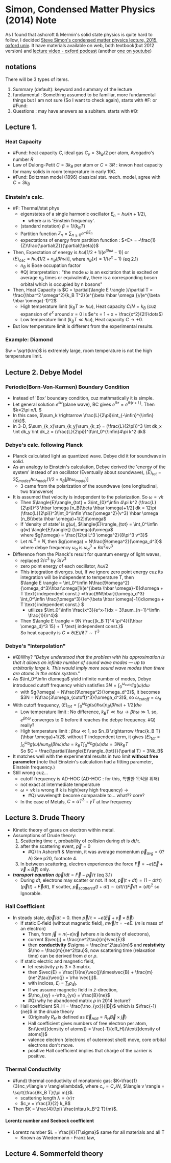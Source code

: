 # Simon, Condensed Matter Physics (2014) Note
As I found that ashcroft & Mermin's solid state physics is quite hard to follow, I decided [Steve Simon's condensed matter physics lecture, 2015, oxford univ](https://www-thphys.physics.ox.ac.uk/people/SteveSimon/condmat2015/condmat.html). It have materials available on web, both textbook(but 2012 version) and [lecture video - oxford podcast](https://podcasts.ox.ac.uk/03-drude-theory-electrons-metals-sommerfeld-free-electron-theory-electrons-metals) (another [one on youtube](https://www.youtube.com/playlist?list=PLd9hKAUC3AZuo7is-aN45pmfDwJHOqKAj))

## notations
There will be 3 types of items.
1. Summary (default): keyword and summary of the lecture
2. fundamental : Something assumed to be familiar, more fundamental things but I am not sure (So I want to check again), starts with #F: or #Fund:
3. Questions : may have answers as a subitem. starts with #Q:

## Lecture 1.
### Heat Capacity
* #Fund: heat capacity $C$, ideal gas $C_v = 3k_B/2$ per atom, Avogadro's number $R$
* Law of Dulong-Petit $C = 3k_B$ per atom or $C = 3R$ : knwon heat capacity for many solids in room temperature in early 19C.
* #Fund: Boltzman model (1896) classical stat. mech. model, agree with $C = 3k_B$

### Einstein's calc.
* #F: Thermal/stat phys
    * eigenstates of a single harmonic oscillator $E_n = \hbar \omega(n+1/2)$, 
        * where $\omega$ is 'Einstein frequency'.
    * (standard notation) $\beta = 1/(k_B T)$
    * Partition function $Z_n = \sum_{n\geq 0}e^{-\beta E_n}$
    * expectations of energy from partition function : $<E> = -\frac{1}{Z}\frac{\partial{Z}}{\partial{\beta}}$  
* Then, Expectation of energy is $\hbar \omega [1/2 + 1/(e^{\beta \hbar \omega}-1)]$ or   
    $\langle{E} \rangle_{osc} = \hbar \omega[1/2 + n_B(\beta \hbar \omega)]$, where $n_B(x) = 1/(e^{x}-1)$ (eq 2.1)
    * $n_B$ is Bose occupation factor
    * #Q) interpretation : "the mode $\omega$ is an excitation that is excited on average $n_B$ times or equivalently, there is a corresponding boson orbital which is occupied by n bosons"
* Then, Heat Capacity is $C = \partial{\langle E \rangle }/\partial T = \frac{\hbar^2 \omega^2}{k_B T^2}(e^{\beta \hbar \omega })/(e^{\beta \hbar \omega}-1)^2$
    * High temperature limit ($k_B T \gg \hbar \omega$), Heat capacity $C/N = k_B$ (cuz expansion of $e^x$ around $x=0$ is $e^x = 1 + x + \frac{x^2}{2!}\dots$)
    * Low temperature limit ($k_B T \ll \hbar \omega$), Heat capacity $C\rightarrow +0$. 
* But low temperature limit is different from the experimental results. 

### Example: Diamond
$w = \sqrt{k/m}$ is extremely large, room temperature is not the high temperature limit.

## Lecture 2. Debye Model

### Periodic(Born-Von-Karmen) Boundary Condition 
* Instead of 'Box' boundary condition, cuz mathmatically it is simple.
* Let general solution $e^{ikr}$(plane wave), BC gives $e^{ikr} = e^{ik(r+L)}$. Then $k=2\pi n/L $
* In this case, $\sum_k \rightarrow \frac{L}{2\pi}\int_{-\infin}^{\infin}{dk}$. 
* in 3-D, $\sum_{k_x}\sum_{k_y}\sum_{k_z} = (\frac{L}{2\pi})^3 \int dk_x \int dk_y \int dk_z = (\frac{L}{2\pi})^3\int_0^{\infin}4\pi k^2 dk$ 

### Debye's calc. following Planck
* Planck calculated light as quantized wave. Debye did it for soundwave in solid. 
* As an analogy to Einstein's calculation, Debye derived the 'energy of the system' instead of an oscillator (Eventually about soundwave), $\langle{E}\rangle_{tot} = 3\sum_{modes}\hbar \omega_{mode}(1/2 + n_B[\beta\hbar\omega_{mode})]$ 
    * 3 came from the polarization of the soundwave (one longitudinal, two transverse)
* It is assumed that velocity is independent to the polarization. So $\omega = vk$
    * Then $\langle{E}\rangle_{tot} = 3\int_{0}^\infin 4\pi k^2 (\frac{L}{2\pi})^3 \hbar \omega [n_B(\beta \hbar \omega)+1/2] dk = 12\pi (\frac{L}{2\pi})^3\int_0^\infin \frac{\omega^2}{v^3} \hbar \omega [n_B(\beta \hbar \omega)+1/2]d\omega$
    * If 'density of state' is $g(\omega)$, $\langle{E}\rangle_{tot} = \int_0^\infin g(w) \langle{E}\rangle{} (\omega)d\omega$  
        where $g(\omega) =  \frac{12\pi L^3 \omega^2}{8\pi^3 v^3}$  
    * Let $nL^3 = N$, then $g(\omega) = N\frac{9\omega^2}{\omega_d^3}$ where debye frequency $\omega_d$ is $\omega_d^3 = 6\pi^2 n v^3$
* Difference from the Planck's result for quantum energy of light waves,
    * replaced $2/c^3$ by $3/v^3$
    * zero point energy of each oscillator, $\hbar\omega/2$
    * This integration diverges. but, If we ignore zero point energy cuz its integration will be independent to temperature T, then  
        $\langle E \rangle = \int_0^\infin N\frac{9\omega^2}{\omega_d^3}\hbar\omega[1/(e^{\beta \hbar \omega}-1)]d\omega + T \text{ independent const.} =\frac{9N\hbar}{\omega_d^3} \int_0^\infin \frac{\omega^3}{(e^{\beta \hbar \omega}-1)}d\omega + T \text{ independent const.} $
        * utilizes $\int_0^\infin \frac{x^3}{e^x-1}dx = 3!\sum_{n=1}^\infin \frac{1}{n^4}$  
    * Then $\langle E \rangle = 9N \frac{(k_B T)^4 \pi^4}{(\hbar \omega_d)^3 15} + T \text{ independent const.}$  
        So heat capacity is $C = \partial{\langle E \rangle}/\partial{T} \sim T^3$

### Debye's "Interpolation"
* #Q)Why? *"Debye understood that the problem with his approximation
is that it allows an infinite number of sound wave modes — up to arbitrarily large k. This would
imply more sound wave modes than there are atoms in the entire system."*
* As $\int_0^\infin d\omega$ yield infinite number of modes, Debye introduced cutoff frequency which satisfies $3N = \int_0^{\omega_{cutoff}} g(\omega)d\omega$
    * with $g(\omega) = N\frac{9\omega^2}{\omega_d^3}$, it becomes $3N = N\frac{3\omega_{cutoff}^3}{\omega_d^3}$, so $\omega_{cutoff}=\omega_d$
* With cutoff frequency,  $\langle E \rangle_{tot} = \int_0^{\omega_D}g(\omega)\hbar \omega [n_B(\beta\hbar\omega)+1/2]d\omega$
    * Low temperature limit : No difference, $k_B T\ll \hbar \omega \rightarrow \beta \hbar \omega \gg 1$. so, $e^{\beta\hbar\omega}$ converges to 0 before it reaches the debye frequency. #Q) really?
    * High temperature limit : $\beta \hbar \omega \ll 1$, so $n_B \rightarrow \frac{k_B T}{\hbar \omega}+1/2$. without T independent term, it gives $\langle E \rangle_{tot} = \int_0^{\omega_D}g(\omega)\hbar \omega n_B(\beta\hbar\omega)d\omega = k_B T\int_0^{\omega_D}g(\omega)d\omega = 3Nk_B T$  
    So $C = \frac{\partial{\langle{E}\rangle_{tot}}}{\partial T} = 3Nk_B$
* It matches well with the experimental results in two limit **without free parameter** (note that Einstein's calculation had a fitting parameter, Einstein frequency.)
* Still wrong cuz...
    * cutoff frequency is AD-HOC (AD-HOC : for this, 특별한 목적을 위해)
    * not exact at intermediate temperature
    * $\omega = vk$ is wrong if k is high(very high frequency) -> 
        * #Q) wavelength become comparable to... what?? core?
    * In the case of Metals, $C = \alpha T^3 + \gamma T$ at low frequency

## Lecture 3. Drude Theory
* Kinetic theory of gases on electron within metal.
* Assumptions of Drude theory:
    1. Scattering time $\tau$, probability of collision during $dt$ is $dt/\tau$.
    2. after the scattering event, $\vec{p} = 0$
        * #Q) In Ashcroft & Mermin, it was average momentum $\vec{p}_{avg}=0$? A) See p20, footnote 4.
    3. In between scattering, electron experiences the force $\vec{F}=-e(\vec{E}+\vec{v}\times\vec{B})$ only.
* ***transport equation*** $d\vec{p}/dt = \vec{F} - \vec{p}/\tau$ (eq 3.1)
    * During $dt$, electrons may scatter or not. If not, $\vec{p}(t+dt) = (1-dt/\tau)(\vec{p}(t)+\vec{F}dt)$, If scatter, $\vec{p}_{scattered}(t+dt) \sim (dt/\tau)\vec{F}dt \propto  (dt)^2$ so Ignorable.

### Hall Coefficient
* In steady state, $d\vec{p}/dt = 0$. then $\vec{p}/\tau = -e(\vec{E}+\vec{v}\times\vec{B})$
    * If static E-field (wihtout magnetic field), $m\vec{v}/\tau = -e{E}$. ($m$ is mass of an electron) 
        * Then, from $\vec{j}=n(-e)\vec{v}$ (where $n$ is density of electrons), 
        * current $\vec{j} = \frac{ne^2\tau}{m}\vec{E}$
        * then **conductivity** $\sigma = \frac{ne^2\tau}{m}$ and **resistivity** $\rho = \frac{m}{ne^2\tau}$, now scattering time (relaxation time) can be derived from $\sigma$ or $\rho$.
    * If static electric and magnetic field, 
        * let resistivity $\rho$ is $3\times 3$ matrix. 
        * then $\vec{E} = \frac{1}{ne}\vec{j}\times\vec{B} + \frac{m}{ne^2\tau}\vec{j} = \rho \vec{j}$. 
        * with indices, $E_i = \sum_l\rho_{il}j_l$. 
        * If we assume magnetic field in $\hat{z}$-direction, 
        * $\rho_{xy} =-\rho_{yx} = \frac{B}{ne}$
        * #Q) why he abandoned matrix $\rho$ in 2014 lecture?
    * Hall coefficient $R_H = \frac{\rho_{yx}}{|B|}$ which is $\frac{-1}{ne}$ in the drude theory
        * (Originally $R_H$ is defined as $\vec{E}_{Hall} = R_H\vec{B}\times\vec{j}$)
        * Hall coefficient gives numbers of free electron per atom, $n/\text{[density of atoms]} = \frac{-1}{eR_H}/\text{[density of atoms]}$
        * valence electron (electrons of outermost shell) move, core orbital electrons don't move. 
        * positive Hall coefficient implies that charge of the carrier is positive.
        
### Thermal Conductivity
* #fund) thermal conductivity of monatomic gas: $K=\frac{1}{3}nc_v\langle v \rangle\lambda$, where $c_v = C_v/N$, $\langle v \rangle = \sqrt{\frac{8k_B T}{\pi m}}$.
    * scattering length $\lambda = \langle v \rangle \tau$
    * $c_v = \frac{3}{2} k_B$
* Then $K = \frac{4}{\pi} \frac{n\tau k_B^2 T}{m}$.

#### Lorentz number and Seebeck coefficient
* Lorentz number $L = \frac{K}{T\sigma}$ same for all materials and all T
    * Known as Wiedermann - Franz law, 

## Lecture 4. Sommerfeld theory